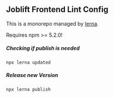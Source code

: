 ## Joblift Frontend Lint Config

This is a monorepo managed by [lerna](https://lerna.js.org/).

Requires npm >= 5.2.0!


##### Checking if publish is needed
```
npx lerna updated
```

##### Release new Version
```
npx lerna publish
```
